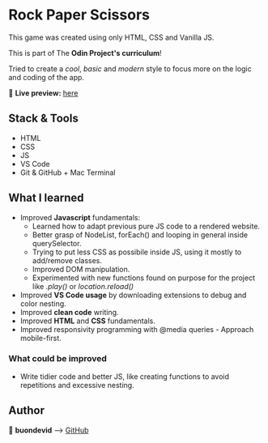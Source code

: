 # Rock Paper Scissors

This game was created using only HTML, CSS and Vanilla JS.

This is part of The __Odin Project's curriculum__!

Tried to create a _cool_, _basic_ and _modern_ style to focus more on the logic and coding of the app.

:link: **Live preview:** [here](https://buondevid.github.io/rock-scissors-paper/)

## Stack & Tools

- HTML
- CSS
- JS
- VS Code
- Git & GitHub + Mac Terminal

## What I learned

* Improved **Javascript** fundamentals: 
  - Learned how to adapt previous pure JS code to a rendered website.
  - Better grasp of NodeList, forEach() and looping in general inside querySelector.
  - Trying to put less CSS as possibile inside JS, using it mostly to add/remove classes.
  - Improved DOM manipulation.
  - Experimented with new functions found on purpose for the project like  *.play()*  or  *location.reload()*
* Improved **VS Code usage** by downloading extensions to debug and color nesting.
* Improved **clean code** writing.
* Improved **HTML** and **CSS** fundamentals.
* Improved responsivity programming with @media queries - Approach mobile-first.

### What could be improved

* Write tidier code and better JS, like creating functions to avoid repetitions and excessive nesting.

## Author

:moyai: **buondevid** --> [GitHub](https://github.com/buondevid)